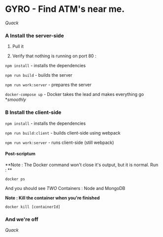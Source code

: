# GYRO - Find ATM's near me. 
*Quack*

### A  Install the server-side

1. Pull it 

2. Verify that nothing is running on port 80 : 


`npm install` - installs the dependencies

`npm run build` - builds the server 

`npm run work:server` - prepares the server

`docker-compose up` - Docker takes the lead and makes everything go **smoothly* 

### B Install the client-side 


`npm install` - installs the dependencies

`npm run build:client` - builds client-side using webpack 

`npm run work:server` - runs client-side (still webpack)


#### Post-scriptum

**Note : The Docker command won't close it's output, but it is normal. Run : **

`docker ps`

And you should see *TWO* Containers : Node and MongoDB

**Note : Kill the container when you're finished**

`docker kill [containerId]`

### And we're off 
*Quack* 
